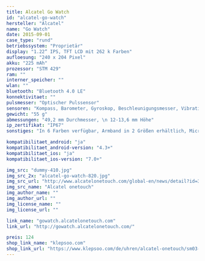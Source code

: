 ```yaml
---
title: Alcatel Go Watch
id: "alcatel-go-watch"
hersteller: "Alcatel"
name: "Go Watch"
date: 2015-09-01
case_type: "rund"
betriebssystem: "Proprietär"
display: "1.22“ IPS, TFT LCD mit 262 k Farben"
aufloesung: "240 x 204 Pixel"
akku: "225 mAh"
prozessor: "STM 429"
ram: ""
interner_speicher: ""
wlan: ""
bluetooth: "Bluetooth 4.0 LE"
konnektivitaet: ""
pulsmesser: "Optischer Pulssensor"
sensoren: "Kompass, Barometer, Gyroskop, Beschleunigungsmesser, Vibrationsmotor"
gewicht: "55 g"
abmessungen: "49,2 mm Durchmesser, \n 12-13,6 mm Höhe"
ip_zertifikat: "IP67"
sonstiges: "In 6 Farben verfügbar, Armband in 2 Größen erhältlich, Micro-USB auf der Rückseite "

kompatibilitaet_android: "ja"
kompatibilitaet_android-version: "4.3+"
kompatibilitaet_ios: "ja"
kompatibilitaet_ios-version: "7.0+"

img_src: "dummy-410.jpg"
img_src_2x: "alcatel-go-watch-820.jpg"
img_src_url: "http://www.alcatelonetouch.com/global-en/news/detail?id=3157"
img_src_name: "Alcatel onetouch"
img_author_name: ""
img_author_url: ""
img_license_name: ""
img_license_url: ""

link_name: "gowatch.alcatelonetouch.com"
link_url: "http://gowatch.alcatelonetouch.com/"

preis: 124
shop_link_name: "klepsoo.com"
shop_link_url: "https://www.klepsoo.com/de/uhren/alcatel-onetouch/sm03-2aalwe7.html/"
---
```

